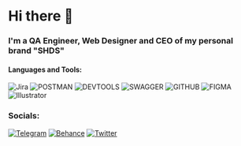 # Hi there 👋
### I'm a QA Engineer, Web Designer and CEO of my personal brand "SHDS"



#### Languages and Tools:
![Jira](https://img.shields.io/badge/-Jira-090909?style=for-the-badge&logo=jira&logoColor=47C5FB)
![POSTMAN](https://img.shields.io/badge/-POSTMAN-090909?style=for-the-badge&logo=postman&logoColor=#FF6C37)
![DEVTOOLS](https://img.shields.io/badge/-DEVTOOLS-090909?style=for-the-badge&logo=googlechrome&logoColor=#4285F4)
![SWAGGER](https://img.shields.io/badge/-SWAGGER-090909?style=for-the-badge&logo=swagger&logoColor=#85EA2D)
![GITHUB](https://img.shields.io/badge/-GitHub-090909?style=for-the-badge&logo=GitHub&logoColor=#181717)
![FIGMA](https://img.shields.io/badge/-FIGMA-090909?style=for-the-badge&logo=figma&logoColor=#F24E1E)
![Illustrator](https://img.shields.io/badge/-ILLUSTRATOR-090909?style=for-the-badge&logo=adobe&logoColor=6296CC)

### Socials:
[![Telegram](https://img.shields.io/badge/-Telegram-090909?style=for-the-badge&logo=telegram&logoColor=27A0D9)](https://t.me/shdsofficial)
[![Behance](https://img.shields.io/badge/-Behance-090909?style=for-the-badge&logo=telegram&logoColor=#1769FF)](https://www.behance.net/dmitrySHDS)
[![Twitter](https://img.shields.io/badge/-Twitter-090909?style=for-the-badge&logo=x&logoColor=#000000)](https://twitter.com/shpotads)

